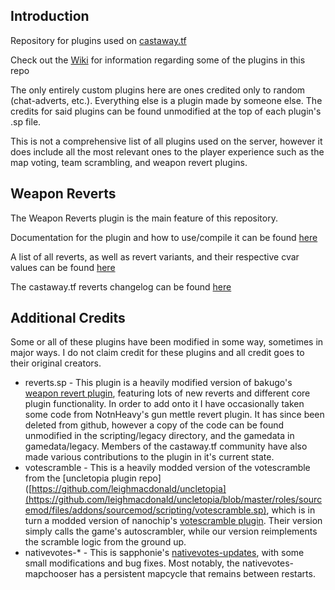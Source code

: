 ## Introduction
Repository for plugins used on [castaway.tf](https://castaway.tf/)

Check out the [Wiki](https://github.com/rsedxcftvgyhbujnkiqwe/castaway-plugins/wiki) for information regarding some of the plugins in this repo

The only entirely custom plugins here are ones credited only to random (chat-adverts, etc.). Everything else is a plugin made by someone else. The credits for said plugins can be found unmodified at the top of each plugin's .sp file.

This is not a comprehensive list of all plugins used on the server, however it does include all the most relevant ones to the player experience such as the map voting, team scrambling, and weapon revert plugins.

## Weapon Reverts
The Weapon Reverts plugin is the main feature of this repository.

Documentation for the plugin and how to use/compile it can be found [here](https://github.com/rsedxcftvgyhbujnkiqwe/castaway-plugins/wiki/Weapon-Reverts-(reverts.sp)) 

A list of all reverts, as well as revert variants, and their respective cvar values can be found [here](https://github.com/rsedxcftvgyhbujnkiqwe/castaway-plugins/wiki/Weapon-Revert-List)

The castaway.tf reverts changelog can be found [here](https://github.com/rsedxcftvgyhbujnkiqwe/castaway-plugins/wiki/Weapon-Reverts-Changelog)

## Additional Credits
Some or all of these plugins have been modified in some way, sometimes in major ways. I do not claim credit for these plugins and all credit goes to their original creators.

* reverts.sp - This plugin is a heavily modified version of bakugo's [weapon revert plugin](https://github.com/bakugo/sourcemod-plugins), featuring lots of new reverts and different core plugin functionality. In order to add onto it I have occasionally taken some code from NotnHeavy's gun mettle revert plugin. It has since been deleted from github, however a copy of the code can be found unmodified in the scripting/legacy directory, and the gamedata in gamedata/legacy. Members of the castaway.tf community have also made various contributions to the plugin in it's current state.
* votescramble - This is a heavily modded version of the votescramble from the [uncletopia plugin repo]([https://github.com/leighmacdonald/uncletopia](https://github.com/leighmacdonald/uncletopia/blob/master/roles/sourcemod/files/addons/sourcemod/scripting/votescramble.sp), which is in turn a modded version of nanochip's [votescramble plugin](https://gitlab.com/nanochip/votescramble). Their version simply calls the game's autoscrambler, while our version reimplements the scramble logic from the ground up.
* nativevotes-* - This is sapphonie's [nativevotes-updates](https://github.com/sapphonie/sourcemod-nativevotes-updated), with some small modifications and bug fixes. Most notably, the nativevotes-mapchooser has a persistent mapcycle that remains between restarts.
